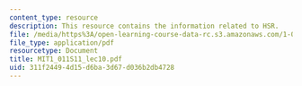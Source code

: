 ```yaml
---
content_type: resource
description: This resource contains the information related to HSR.
file: /media/https%3A/open-learning-course-data-rc.s3.amazonaws.com/1-011-project-evaluation-spring-2011/311f24494d15d6ba3d67d036b2db4728_MIT1_011S11_lec10.pdf
file_type: application/pdf
resourcetype: Document
title: MIT1_011S11_lec10.pdf
uid: 311f2449-4d15-d6ba-3d67-d036b2db4728
---
```

